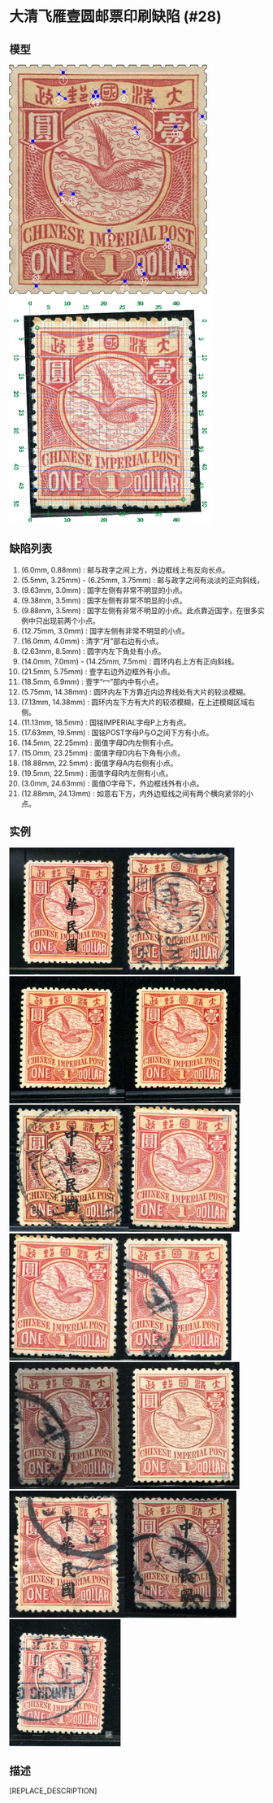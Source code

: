 # 大清飞雁壹圆邮票印刷缺陷 (#28)

## 模型
<img src="model.png" height=450/> <img src="sampling.png" height=450/>

## 缺陷列表
1. (6.0mm, 0.88mm) :  邮与政字之间上方，外边框线上有反向长点。
1. (5.5mm, 3.25mm) - (6.25mm, 3.75mm) :  邮与政字之间有淡淡的正向斜线，
1. (9.63mm, 3.0mm) :  国字左侧有非常不明显的小点。
1. (9.38mm, 3.5mm) :  国字左侧有非常不明显的小点。
1. (9.88mm, 3.5mm) :  国字左侧有非常不明显的小点。此点靠近国字，在很多实例中只出现前两个小点。
1. (12.75mm, 3.0mm) :  国字左侧有非常不明显的小点。
1. (16.0mm, 4.0mm) :  清字“月”部右边有小点。
1. (2.63mm, 8.5mm) :  圆字内左下角处有小点。
1. (14.0mm, 7.0mm) - (14.25mm, 7.5mm) :  圆环内右上方有正向斜线。
1. (21.5mm, 5.75mm) :  壹字右边外边框外有小点。
1. (18.5mm, 6.9mm) :  壹字“冖”部内中有小点。
1. (5.75mm, 14.38mm) :  圆环内左下方靠近内边界线处有大片的较淡模糊。
1. (7.13mm, 14.38mm) :  圆环内左下方有大片的较浓模糊，在上述模糊区域右侧。
1. (11.13mm, 18.5mm) :  国铭IMPERIAL字母P上方有点。
1. (17.63mm, 19.5mm) :  国铭POST字母P与O之间下方有小点。
1. (14.5mm, 22.25mm) :  面值字母D内左侧有小点。
1. (15.0mm, 23.25mm) :  面值字母D内右下角有小点。
1. (18.88mm, 22.5mm) :  面值字母A内右侧有小点。
1. (19.5mm, 22.5mm) :  面值字母R内左侧有小点。
1. (3.0mm, 24.63mm) :  面值O字母下，外边框线外有小点。
1. (12.88mm, 24.13mm) :  如意右下方，内外边框线之间有两个横向紧邻的小点。


## 实例
<img src="2008-09-29_00008624011A.jpg" height=250/><img src="2008-11-15_00023659003A.jpg" height=250/><img src="2010-03-16_00031640066A.jpg" height=250/><img src="2010_w10_31640066A.jpg" height=250/><img src="2011-01-12_00039633012A.jpg" height=250/><img src="2011-09-29_00048789030A.jpg" height=250/><img src="2011_w36_48789030A.jpg" height=250/><img src="2012-08-04_00067470009A.jpg" height=250/><img src="2013-05-28_00106636001A.jpg" height=250/><img src="2013-06-16_00113436092A.jpg" height=250/><img src="2013-12-17_00130562052A.jpg" height=250/><img src="2014-01-22_00133887085A.jpg" height=250/><img src="2014_w12_138496002A.jpg" height=250/>


## 描述
[REPLACE_DESCRIPTION]
